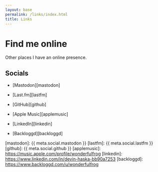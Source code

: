 ```yaml
---
layout: base
permalink: /links/index.html
title: Links
---
```


# Find me online

Other places I have an online presence.

## Socials

- [Mastodon][mastodon]

- [Last.fm][lastfm]

- [GitHub][github]

- [Apple Music][applemusic]

- [LinkedIn][linkedin]

- [Backloggd][backloggd]

[mastodon]: {{ meta.social.mastodon }}
[lastfm]: {{ meta.social.lastfm }}
[github]: {{ meta.social.github }}
[applemusic]: https://music.apple.com/profile/wonderfulfrog
[linkedin]: https://www.linkedin.com/in/devin-haska-bb90a7253
[backloggd]: https://www.backloggd.com/u/wonderfulfrog
